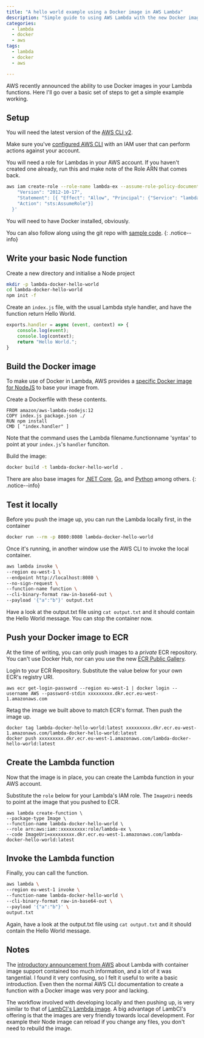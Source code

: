 ```yaml
---
title: "A hello world example using a Docker image in AWS Lambda"
description: "Simple guide to using AWS Lambda with the new Docker image format"
categories: 
  - lambda
  - docker
  - aws
tags: 
  - lambda
  - docker
  - aws

---
```


AWS recently announced the ability to use Docker images in your Lambda functions.  Here I'll go over a basic set of steps to get a simple example working. 

## Setup

You will need the latest version of the [AWS CLI v2](https://docs.aws.amazon.com/cli/latest/userguide/install-cliv2-linux.html#cliv2-linux-install). 

Make sure you've [configured AWS CLI](https://docs.aws.amazon.com/cli/latest/userguide/cli-chap-configure.html) with an IAM user that can perform actions against your account.  

You will need a role for Lambdas in your AWS account.  If you haven't created one already, run this and make note of the Role ARN that comes back.  

```bash
aws iam create-role --role-name lambda-ex --assume-role-policy-document '{
    "Version": "2012-10-17",
    "Statement": [{ "Effect": "Allow", "Principal": {"Service": "lambda.amazonaws.com"}, 
    "Action": "sts:AssumeRole"}]
  }'
```

You will need to have Docker installed, obviously.

You can also follow along using the git repo with [sample code](https://github.com/mendhak/lambda-docker-hello-world). 
{: .notice--info}


## Write your basic Node function

Create a new directory and initialise a Node project

```bash
mkdir -p lambda-docker-hello-world
cd lambda-docker-hello-world
npm init -f 
```

Create an `index.js` file, with the usual Lambda style handler, and have the function return Hello World. 

```javascript
exports.handler = async (event, context) => {
    console.log(event);
    console.log(context);
    return "Hello World.";
}
```


## Build the Docker image

To make use of Docker in Lambda, AWS provides a [specific Docker image for NodeJS](https://hub.docker.com/r/amazon/aws-lambda-nodejs) to base your image from. 


Create a Dockerfile with these contents.

```
FROM amazon/aws-lambda-nodejs:12
COPY index.js package.json ./
RUN npm install
CMD [ "index.handler" ]
```

Note that the command uses the Lambda filename.functionname 'syntax' to point at your `index.js`'s `handler` funciton. 

Build the image:

```bash
docker build -t lambda-docker-hello-world .
```


There are also base images for [.NET Core](https://hub.docker.com/r/amazon/aws-lambda-dotnet), [Go](https://hub.docker.com/r/amazon/aws-lambda-go), and [Python](https://hub.docker.com/r/amazon/aws-lambda-python) among others. 
{: .notice--info}


## Test it locally

Before you push the image up, you can run the Lambda locally first, in the container

```bash
docker run --rm -p 8080:8080 lambda-docker-hello-world
```

Once it's running, in another window use the AWS CLI to invoke the local container. 

```bash
aws lambda invoke \
--region eu-west-1 \
--endpoint http://localhost:8080 \
--no-sign-request \
--function-name function \
--cli-binary-format raw-in-base64-out \
--payload '{"a":"b"}' output.txt
```

Have a look at the output.txt file using `cat output.txt` and it should contain the Hello World message.  You can stop the container now.  

## Push your Docker image to ECR

At the time of writing, you can only push images to a _private_ ECR repository.  You can't use Docker Hub, nor can you use the new [ECR Public Gallery](https://gallery.ecr.aws/).


Login to your ECR Repository.  Substitute the value below for your own ECR's registry URI.

```
aws ecr get-login-password --region eu-west-1 | docker login --username AWS --password-stdin xxxxxxxxx.dkr.ecr.eu-west-1.amazonaws.com
```

Retag the image we built above to match ECR's format. Then push the image up.

```
docker tag lambda-docker-hello-world:latest xxxxxxxxx.dkr.ecr.eu-west-1.amazonaws.com/lambda-docker-hello-world:latest 
docker push xxxxxxxxx.dkr.ecr.eu-west-1.amazonaws.com/lambda-docker-hello-world:latest
```

## Create the Lambda function

Now that the image is in place, you can create the Lambda function in your AWS account. 

Substitute the `role` below for your Lambda's IAM role. The `ImageUri` needs to point at the image that you pushed to ECR.    

```
aws lambda create-function \ 
--package-type Image \ 
--function-name lambda-docker-hello-world \ 
--role arn:aws:iam::xxxxxxxxx:role/lambda-ex \ 
--code ImageUri=xxxxxxxxx.dkr.ecr.eu-west-1.amazonaws.com/lambda-docker-hello-world:latest
```


## Invoke the Lambda function

Finally, you can call the function. 

```bash
aws lambda \
--region eu-west-1 invoke \
--function-name lambda-docker-hello-world \
--cli-binary-format raw-in-base64-out \
--payload '{"a":"b"}' \
output.txt
```

Again, have a look at the output.txt file using `cat output.txt` and it should contain the Hello World message. 


## Notes

The [introductory announcement from AWS](https://aws.amazon.com/blogs/aws/new-for-aws-lambda-container-image-support/) about Lambda with container image support contained too much information, and a lot of it was tangential.  I found it very confusing, so I felt it useful to write a basic introduction.  Even then the normal AWS CLI documentation to create a function with a Docker image was very poor and lacking. 

The workflow involved with developing locally and then pushing up, is very similar to that of [LambCI's Lambda image](https://github.com/lambci/docker-lambda).  A big advantage of LambCI's offering is that the images are very friendly towards local development.  For example their Node image can reload if you change any files, you don't need to rebuild the image.  

